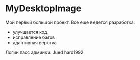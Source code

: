 # MyDesktopImage
Мой первый большой проект. 
Все еще ведется разработка:
 - улучшается код
 - исправление багов
 - адаптивная верстка
 
Логин пасс админки:
Jued
hard1992

